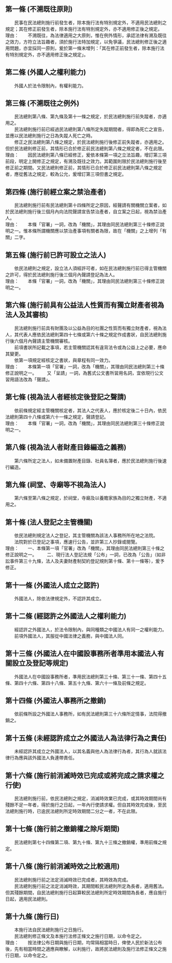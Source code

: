 第一條 (不溯既往原則)
---------------------
　　民事在民法總則施行前發生者，除本施行法有特別規定外，不適用民法總則之規定；其在修正前發生者，除本施行法有特別規定外，亦不適用修正後之規定。  
理由：　　不溯既往，為法律適用之大原則，惟在例外情形，承認法律有溯及既往之效力，方符立法旨趣者，須於施行法特加規定，以免爭議，民法總則修正後之適用問題，亦宜採同一原則，爰於第一條末增列：「其在修正前發生者，除本施行法有特別規定外，亦不適用修正後之規定」。

第二條 (外國人之權利能力)
-------------------------
　　外國人於法令限制內，有權利能力。  


第三條 (不溯既往之例外)
-----------------------
　　民法總則第八條、第九條及第十一條之規定，於民法總則施行前失蹤者，亦適用之。  
　　民法總則施行前已經過民法總則第八條所定失蹤期間者，得即為死亡之宣告，並應以民法總則施行之日為失蹤人死亡之時。  
　　修正之民法總則第八條之規定，於民法總則施行後修正前失蹤者，亦適用之。但於民法總則修正前，其情形已合於修正前民法總則第八條之規定者，不在此限。  
理由：　　因民法總則第八條已經修正，爰依本條第一項之立法旨趣，增訂第三項前段，明定上開修正之規定，有溯及既往之效力。其範圍則限於民法總則施行後至修正前之期間。又民法總則修正前，其情形已合於修正前民法總則第八條之規定者，應從舊法之規定，較為公允，爰增訂第三項但書之規定。

第四條 (施行前經立案之禁治產者)
-------------------------------
　　民法總則施行前有民法總則第十四條所定之原因，經聲請有關機關立案者，如於民法總則施行後三個月內向法院聲請宣告禁治產者，自立案之日起，視為禁治產人。  
理由：　　本條「官署」一詞，改為「機關」，其理由同民法總則第三十條修正說明之一。惟本條所謂機關應以禁治產事項有關者為限，故在「機關」之上增列「有關」二字。

第五條 (施行前已許可設立之法人)
-------------------------------
　　依民法總則之規定，設立法人須經許可者，如在民法總則施行前已得主管機關之許可，得於民法總則施行後三個月內聲請登記為法人。  
理由：　　本條「官署」一詞，改為「機關」，其理由同民法總則第三十條修正說明之一。

第六條 (施行前具有公益法人性質而有獨立財產者視為法人及其審核)
-------------------------------------------------------------
　　民法總則施行前具有財團及以公益為目的社團之性質而有獨立財產者，視為法人，其代表人應依民法總則第四十七條或第六十條之規定作成書狀，自民法總則施行後六個月內聲請主管機關審核。  
　　前項書狀所記載之事項，若主管機關認其有違背法令或為公益上之必要，應命其變更。  
　　依第一項規定經核定之書狀，與章程有同一效力。  
理由：　　本條第一項「官署」一詞，改為「機關」，其理由同民法總則第三十條修正說明之一。
　　又「呈請」一詞，為舊式公文書所習用名詞，宜依現行公文習用語法改為「聲請」。

第七條 (視為法人者經核定後登記之聲請)
-------------------------------------
　　依前條規定經主管機關核定者，其法人之代表人，應於核定後二十日內，依民法總則第四十八條或第六十一條之規定，聲請登記。  
理由：　　本條「官署」一詞，改為「機關」，其理由同民法總則第三十條修正說明之一。

第八條 (視為法人者財產目錄編造之義務)
-------------------------------------
　　第六條所定之法人，如未備置財產目錄、社員名簿者，應於民法總則施行後速行編造。  


第九條 (祠堂、寺廟等不視為法人)
-------------------------------
　　第六條至第八條之規定，於祠堂，寺廟及以養贍家族為目的之獨立財產，不適用之。  


第十條 (法人登記之主管機關)
---------------------------
　　依民法總則規定法人之登記，其主管機關為該法人事務所所在地之法院。  
　　法院對於已登記之事項，應速行公告，並許第三人抄錄或閱覽。  
理由：　　一、本條第一項「官署」改為「機關」，其理由同民法總則第三十條之修正說明之一。
　　二、現行法人登記法規「公布」一詞，已改為「公告」（如非訟事件第三十九條，法人及夫妻財產制契約登記規則第十條、第十一條等），爰予修正。

第十一條 (外國法人成立之認許)
-----------------------------
　　外國法人，除依法律規定外，不認許其成立。  


第十二條 (經認許之外國法人之權利能力)
-------------------------------------
　　經認許之外國法人，於法令限制內，與同種類之中國法人有同一之權利能力。  
　　前項外國法人，其服從中國法律之義務，與中國法人同。  


第十三條 (外國法人在中國設事務所者準用本國法人有關設立及登記等規定)
-------------------------------------------------------------------
　　外國法人在中國設事務所者，準用民法總則第三十條、第三十一條、第四十五條、第四十六條、第四十八條、第五十九條、第六十一條及前條之規定。  


第十四條 (外國法人事務所之撤銷)
-------------------------------
　　依前條所設之外國法人事務所，如有民法總則第三十六條所定情事，法院得撤銷之。  


第十五條 (未經認許成立之外國法人為法律行為之責任)
-------------------------------------------------
　　未經認許其成立之外國法人，以其名義與他人為法律行為者，其行為人就該法律行為應與該外國法人負連帶責任。  


第十六條 (施行前消滅時效已完成或將完成之請求權之行使)
-----------------------------------------------------
　　民法總則施行前，依民法總則之規定，消滅時效業已完成，或其時效期間尚有殘餘不足一年者，得於施行之日起，一年內行使請求權。但自其時效完成後，至民法總則施行時，已逾民法總則所定時效期間二分之一者，不在此限。  


第十七條 (施行前之撤銷權之除斥期間)
-----------------------------------
　　民法總則第七十四條第二項、第九十條、第九十三條之撤銷權，準用前條之規定。  


第十八條 (施行前消滅時效之比較適用)
-----------------------------------
　　民法總則施行前之法定消滅時效已完成者，其時效為完成。  
　　民法總則施行前之法定消滅時效，其期間較民法總則所定為長者，適用舊法。但其殘餘期間，自民法總則施行日起算較民法總則所定時效期間為長者，應自施行日起，適用民法總則。  


第十九條 (施行日)
-----------------
　　本施行法自民法總則施行之日施行。  
　　民法總則修正條文及本施行法修正條文之施行日期，以命令定之。  
理由：　　按法律公布日期與施行日期，均常隔相當時日，俾使人民於新法公布後，先有相當時間之適應與瞭解，以利施行，故將民法總則及施行法修正條文之施行日期，以命令定之。